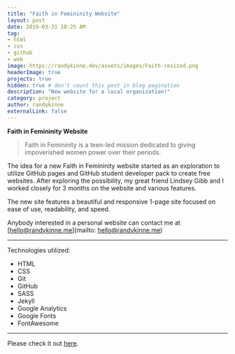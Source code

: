 ```yaml
---
title: "Faith in Femininity Website"
layout: post
date: 2019-03-31 10:25 AM
tag:
- html
- css
- github
- web
image: https://randykinne.dev/assets/images/Faith-resized.png
headerImage: true
projects: true
hidden: true # don't count this post in blog pagination
description: "New website for a local organization!"
category: project
author: randykinne
externalLink: false
---
```



 **Faith in Femininity Website**

> Faith in Femininity is a teen-led mission dedicated to giving impoverished women power over their periods.

The idea for a new Faith in Femininity website started as an exploration to utilize GitHub pages and GitHub student developer pack to create free websites. After exploring the possibility, my great friend Lindsey Gibb and I worked closely for 3 months on the website and various features. 

The new site features a beautiful and responsive 1-page site focused on ease of use, readability, and speed.

Anybody interested in a personal website can contact me at [hello@randykinne.me](mailto: hello@randykinne.me)

---

Technologies utilized:

- HTML
- CSS
- Git
- GitHub
- SASS
- Jekyll
- Google Analytics
- Google Fonts
- FontAwesome

---

Please check it out [here](https://faithinfemininity.org/).
